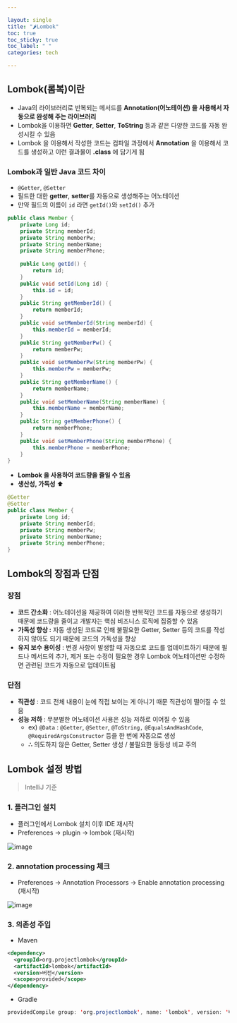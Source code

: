 ```yaml
---

layout: single
title: "🌶️Lombok"
toc: true
toc_sticky: true
toc_label: " "
categories: tech

---
```


## Lombok(롬복)이란

- Java의 라이브러리로 반복되는 메서드를 **Annotation(어노테이션) 을 사용해서 자동으로 완성해 주는 라이브러리**
- Lombok을 이용하면 **Getter**, **Setter**, **ToString** 등과 같은 다양한 코드를 자동 완성시킬 수 있음
- Lombok 을 이용해서 작성한 코드는 컴파일 과정에서 **Annotation** 을 이용해서 코드를 생성하고 이런 결과물이 **.class** 에 담기게 됨

### Lombok과 일반 Java 코드 차이

- `@Getter`, `@Setter`
- 필드한 대한 **getter**, **setter**를 자동으로 생성해주는 어노테이션
- 만약 필드의 이름이 `id` 라면 `getId()`와 `setId()` 추가

```java
public class Member {
    private Long id;
    private String memberId;
    private String memberPw;
    private String memberName;
    private String memberPhone;
    
	public Long getId() {
		return id;
	}
	public void setId(Long id) {
		this.id = id;
	}
	public String getMemberId() {
		return memberId;
	}
	public void setMemberId(String memberId) {
		this.memberId = memberId;
	}
	public String getMemberPw() {
		return memberPw;
	}
	public void setMemberPw(String memberPw) {
		this.memberPw = memberPw;
	}
	public String getMemberName() {
		return memberName;
	}
	public void setMemberName(String memberName) {
		this.memberName = memberName;
	}
	public String getMemberPhone() {
		return memberPhone;
	}
	public void setMemberPhone(String memberPhone) {
		this.memberPhone = memberPhone;
	}
}
```

- **Lombok 을 사용하여 코드량을 줄일 수 있음**
- **생산성, 가독성** ⬆️

```java
@Getter
@Setter
public class Member {
    private Long id;
    private String memberId;
    private String memberPw;
    private String memberName;
    private String memberPhone;
}
```

## Lombok의 장점과 단점

### 장점

- **코드 간소화** :  어노테이션을 제공하여 이러한 반복적인 코드를 자동으로 생성하기 때문에 코드량을 줄이고 개발자는 핵심 비즈니스 로직에 집중할 수 있음
- **가독성 향상 :** 자동 생성된 코드로 인해 불필요한 Getter, Setter 등의 코드를 작성하지 않아도 되기  때문에 코드의 가독성을 향상
- **유지 보수 용이성** : 변경 사항이 발생할 때 자동으로 코드를 업데이트하기 때문에 필드나 메서드의 추가, 제거 또는 수정이 필요한 경우 Lombok 어노테이션만 수정하면 관련된 코드가 자동으로 업데이트됨

### 단점

- **직관성**  : 코드 전체 내용이 눈에 직접 보이는 게 아니기 때문 직관성이 떨어질 수 있음
- **성능 저하** : 무분별한 어노테이션 사용은 성능 저하로 이어질 수 있음
    - ex) `@Data` : `@Getter`, `@Setter`, `@ToString,` `@EqualsAndHashCode`, `@RequiredArgsConstructor` 등을 한 번에 자동으로 생성
    - **∴** 의도하지 않은 Getter, Setter 생성 / 불필요한 동등성 비교 주의

## Lombok 설정 방법

> IntelliJ 기준
> 

### 1. 플러그인 설치

- 플러그인에서 Lombok 설치 이후 IDE 재시작
- Preferences → plugin → lombok (재시작)

![image](https://github.com/why-only-english/Programmers/assets/114092152/d3141c85-cb36-4e71-ac8b-6193af5d7a86)

### 2. **annotation processing 체크**

- Preferences → Annotation Processors → Enable annotation processing (재시작)

![image](https://github.com/why-only-english/Programmers/assets/114092152/44b69f3f-7414-455f-8e50-0a2b9922f9c8)


### 3. 의존성 주입

- Maven

```xml
<dependency>
  <groupId>org.projectlombok</groupId>
  <artifactId>lombok</artifactId>
  <version>버전</version>
  <scope>provided</scope>
</dependency>
```

- Gradle

```java
providedCompile group: 'org.projectlombok', name: 'lombok', version: '버전'
```